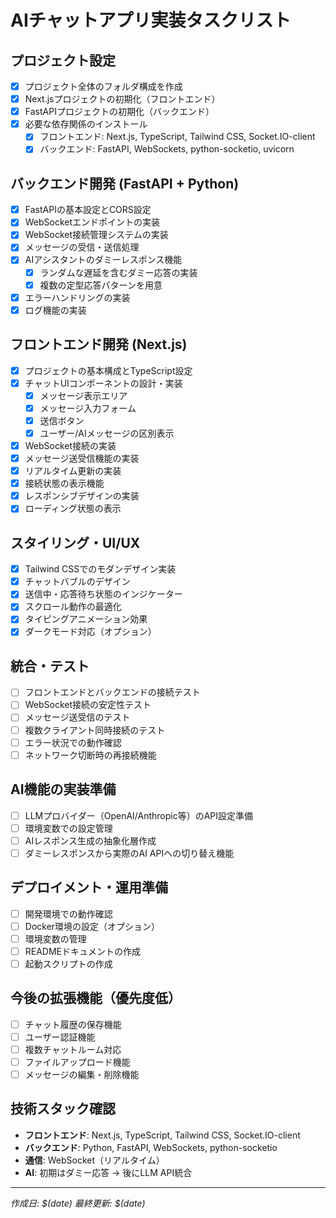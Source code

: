 # AIチャットアプリ実装タスクリスト

## プロジェクト設定
- [x] プロジェクト全体のフォルダ構成を作成
- [x] Next.jsプロジェクトの初期化（フロントエンド）
- [x] FastAPIプロジェクトの初期化（バックエンド）
- [x] 必要な依存関係のインストール
  - [x] フロントエンド: Next.js, TypeScript, Tailwind CSS, Socket.IO-client
  - [x] バックエンド: FastAPI, WebSockets, python-socketio, uvicorn

## バックエンド開発 (FastAPI + Python)
- [x] FastAPIの基本設定とCORS設定
- [x] WebSocketエンドポイントの実装
- [x] WebSocket接続管理システムの実装
- [x] メッセージの受信・送信処理
- [x] AIアシスタントのダミーレスポンス機能
  - [x] ランダムな遅延を含むダミー応答の実装
  - [x] 複数の定型応答パターンを用意
- [x] エラーハンドリングの実装
- [x] ログ機能の実装

## フロントエンド開発 (Next.js)
- [x] プロジェクトの基本構成とTypeScript設定
- [x] チャットUIコンポーネントの設計・実装
  - [x] メッセージ表示エリア
  - [x] メッセージ入力フォーム
  - [x] 送信ボタン
  - [x] ユーザー/AIメッセージの区別表示
- [x] WebSocket接続の実装
- [x] メッセージ送受信機能の実装
- [x] リアルタイム更新の実装
- [x] 接続状態の表示機能
- [x] レスポンシブデザインの実装
- [x] ローディング状態の表示

## スタイリング・UI/UX
- [x] Tailwind CSSでのモダンデザイン実装
- [x] チャットバブルのデザイン
- [x] 送信中・応答待ち状態のインジケーター
- [x] スクロール動作の最適化
- [x] タイピングアニメーション効果
- [x] ダークモード対応（オプション）

## 統合・テスト
- [ ] フロントエンドとバックエンドの接続テスト
- [ ] WebSocket接続の安定性テスト
- [ ] メッセージ送受信のテスト
- [ ] 複数クライアント同時接続のテスト
- [ ] エラー状況での動作確認
- [ ] ネットワーク切断時の再接続機能

## AI機能の実装準備
- [ ] LLMプロバイダー（OpenAI/Anthropic等）のAPI設定準備
- [ ] 環境変数での設定管理
- [ ] AIレスポンス生成の抽象化層作成
- [ ] ダミーレスポンスから実際のAI APIへの切り替え機能

## デプロイメント・運用準備
- [ ] 開発環境での動作確認
- [ ] Docker環境の設定（オプション）
- [ ] 環境変数の管理
- [ ] READMEドキュメントの作成
- [ ] 起動スクリプトの作成

## 今後の拡張機能（優先度低）
- [ ] チャット履歴の保存機能
- [ ] ユーザー認証機能
- [ ] 複数チャットルーム対応
- [ ] ファイルアップロード機能
- [ ] メッセージの編集・削除機能

## 技術スタック確認
- **フロントエンド**: Next.js, TypeScript, Tailwind CSS, Socket.IO-client
- **バックエンド**: Python, FastAPI, WebSockets, python-socketio
- **通信**: WebSocket（リアルタイム）
- **AI**: 初期はダミー応答 → 後にLLM API統合

---
*作成日: $(date)*
*最終更新: $(date)*
